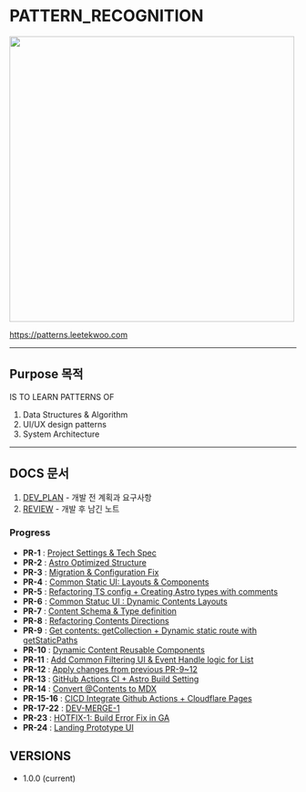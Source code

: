 # PATTERN_RECOGNITION
<img width="500px" src="https://asset.leetekwoo.com/art/pattern-recognition.jpg"/>

https://patterns.leetekwoo.com

---
## Purpose 목적
IS TO LEARN PATTERNS OF
1. Data Structures & Algorithm 
2. UI/UX design patterns
3. System Architecture

---
## DOCS 문서
1. [DEV_PLAN](docs/DEV_PLAN.md) - 개발 전 계획과 요구사항
2. [REVIEW](docs/REVIEW.md) - 개발 후 남긴 노트

### Progress

- **PR-1** : [Project Settings & Tech Spec](https://github.com/0teklee/pattern-recognition/pull/1)
- **PR-2** : [Astro Optimized Structure](https://github.com/0teklee/pattern-recognition/pull/2)
- **PR-3** : [Migration & Configuration Fix](https://github.com/0teklee/pattern-recognition/pull/3)
- **PR-4** : [Common Static UI: Layouts & Components](https://github.com/0teklee/pattern-recognition/pull/4)
- **PR-5** : [Refactoring TS config + Creating Astro types with comments](https://github.com/0teklee/pattern-recognition/pull/5)
- **PR-6** : [Common Statuc UI : Dynamic Contents Layouts](https://github.com/0teklee/pattern-recognition/pull/6)
- **PR-7** : [Content Schema & Type definition](https://github.com/0teklee/pattern-recognition/pull/7)
- **PR-8** : [Refactoring Contents Directions](https://github.com/0teklee/pattern-recognition/pull/8)
- **PR-9** : [Get contents: getCollection + Dynamic static route with getStaticPaths](https://github.com/0teklee/pattern-recognition/pull/9)
- **PR-10** : [Dynamic Content Reusable Components](https://github.com/0teklee/pattern-recognition/pull/10)
- **PR-11** : [Add Common Filtering UI & Event Handle logic for List](https://github.com/0teklee/pattern-recognition/pull/11)
- **PR-12** : [Apply changes from previous PR-9~12](https://github.com/0teklee/pattern-recognition/pull/12)
- **PR-13** : [GitHub Actions CI + Astro Build Setting](https://github.com/0teklee/pattern-recognition/pull/13)
- **PR-14** : [Convert @Contents to MDX](https://github.com/0teklee/pattern-recognition/pull/14)
- **PR-15-16** : [CICD Integrate Github Actions + Cloudflare Pages](https://github.com/0teklee/pattern-recognition/pull/16)
- **PR-17-22** : [DEV-MERGE-1](https://github.com/0teklee/pattern-recognition/pull/22)
- **PR-23** : [HOTFIX-1: Build Error Fix in GA](https://github.com/0teklee/pattern-recognition/pull/23)
- **PR-24** : [Landing Prototype UI](https://github.com/0teklee/pattern-recognition/pull/24)


## VERSIONS

- 1.0.0 (current)
